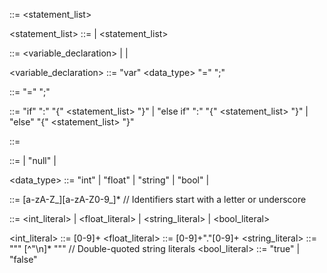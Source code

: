 <program> ::= <statement_list>

<statement_list> ::= <statement> | <statement> <statement_list>

<statement> ::= <variable_declaration>
| <assignment>
| <conditional>

<variable_declaration> ::= "var" <data_type> <identifier> "=" <expression> ";"

<assignment> ::= <identifier> "=" <expression> ";"

<conditional> ::= "if" ":" <condition> "{" <statement_list> "}"
| "else if" ":" <condition> "{" <statement_list> "}"
| "else" "{" <statement_list> "}"

<condition> ::= <expression>

<expression> ::= <literal>
| "null"
| <identifier>

<data_type> ::= "int" | "float" | "string" | "bool" |

<identifier> ::= [a-zA-Z\_][a-zA-Z0-9_]\* // Identifiers start with a letter or underscore

<literal> ::= <int_literal>
| <float_literal>
| <string_literal>
| <bool_literal>

<int_literal> ::= [0-9]+
<float_literal> ::= [0-9]+"."[0-9]+
<string_literal> ::= "\"" [^"\n]\* "\"" // Double-quoted string literals
<bool_literal> ::= "true" | "false"
